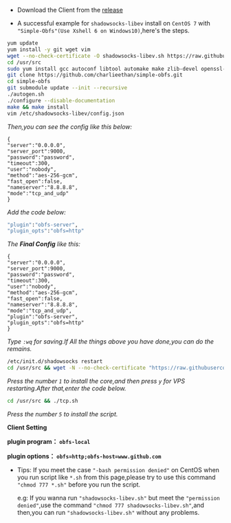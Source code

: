 - Download the Client from the [release](https://github.com/charlieethan/shadowsocks_install/releases/download/V2.0/Shadowsocks.zip)

- A successful example for `shadowsocks-libev` install on `CentOS 7` with `"Simple-Obfs"(Use Xshell 6 on Windows10)`,here's the steps.

```bash
yum update
yum install -y git wget vim
wget --no-check-certificate -O shadowsocks-libev.sh https://raw.githubusercontent.com/charlieethan/shadowsocks_install/master/shadowsocks-libev.sh && chmod +x shadowsocks-libev.sh && ./shadowsocks-libev.sh 2>&1 | tee shadowsocks-libev.log
cd /usr/src
sudo yum install gcc autoconf libtool automake make zlib-devel openssl-devel asciidoc xmlto
git clone https://github.com/charlieethan/simple-obfs.git
cd simple-obfs
git submodule update --init --recursive
./autogen.sh
./configure --disable-documentation
make && make install
vim /etc/shadowsocks-libev/config.json
```
*Then,you can see the config like this below:*

    {
    "server":"0.0.0.0",    
    "server_port":9000,    
    "password":"password",    
    "timeout":300,    
    "user":"nobody",    
    "method":"aes-256-gcm", 
    "fast_open":false,   
    "nameserver":"8.8.8.8",    
    "mode":"tcp_and_udp"
    }
    
*Add the code below:*
```bash
"plugin":"obfs-server",
"plugin_opts":"obfs=http"
```
*The **Final Config** like this:*
    
    {    
    "server":"0.0.0.0",    
    "server_port":9000,    
    "password":"password",    
    "timeout":300,    
    "user":"nobody",    
    "method":"aes-256-gcm",    
    "fast_open":false,    
    "nameserver":"8.8.8.8",   
    "mode":"tcp_and_udp",    
    "plugin":"obfs-server",    
    "plugin_opts":"obfs=http"    
    }
    
*Type `:wq` for saving.If All the things above you have done,you can do the remains.*
```bash
/etc/init.d/shadowsocks restart
cd /usr/src && wget -N --no-check-certificate "https://raw.githubusercontent.com/charlieethan/bbr/master/tcp.sh" && chmod +x tcp.sh && ./tcp.sh
```
*Press the number `1` to install the core,and then press `y` for VPS restarting.After that,enter the code below.*
```bash
cd /usr/src && ./tcp.sh
```
*Press the number `5` to install the script.*

**Client Setting**

**plugin program： `obfs-local`**

**plugin options： `obfs=http;obfs-host=www.github.com`**

- Tips: If you meet the case `"-bash permission denied"` on CentOS when you run script like `*.sh` from this page,please 
  try to use this command `"chmod 777 *.sh"` before you run the script.
  
  e.g: If you wanna run `"shadowsocks-libev.sh"` but meet the `"permission denied"`,use the command `"chmod 777 shadowsocks-libev.sh"`,and 
  then,you can run `"shadowsocks-libev.sh"` without any problems.
